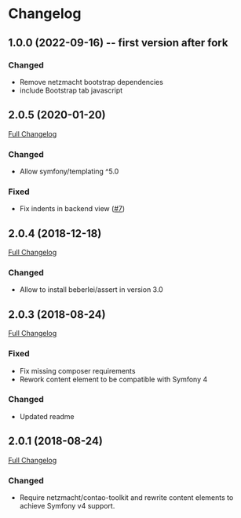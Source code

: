 Changelog
=========

1.0.0 (2022-09-16) -- first version after fork
------------------

### Changed

 - Remove netzmacht bootstrap dependencies
 - include Bootstrap tab javascript

2.0.5 (2020-01-20)
------------------

[Full Changelog](https://github.com/contao-bootstrap/tab/compare/2.0.4...2.0.5)

### Changed

 - Allow symfony/templating ^5.0
 
### Fixed

 - Fix indents in backend view ([#7](https://github.com/contao-bootstrap/tab/issues/7))

2.0.4 (2018-12-18)
------------------

[Full Changelog](https://github.com/contao-bootstrap/tab/compare/2.0.3...2.0.4)

### Changed

 - Allow to install beberlei/assert in version 3.0

2.0.3 (2018-08-24)
------------------

[Full Changelog](https://github.com/contao-bootstrap/tab/compare/2.0.1...2.0.3)


### Fixed

 - Fix missing composer requirements
 - Rework content element to be compatible with Symfony 4
 
### Changed
 
 - Updated readme


2.0.1 (2018-08-24)
------------------

[Full Changelog](https://github.com/contao-bootstrap/tab/compare/2.0.0...2.0.1)


### Changed

 - Require netzmacht/contao-toolkit and rewrite content elements to achieve Symfony v4 support.
